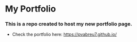# My Portfolio

### This is a repo created to host my new portfolio page.
* Check the portfolio here: https://pvabreu7.github.io/
